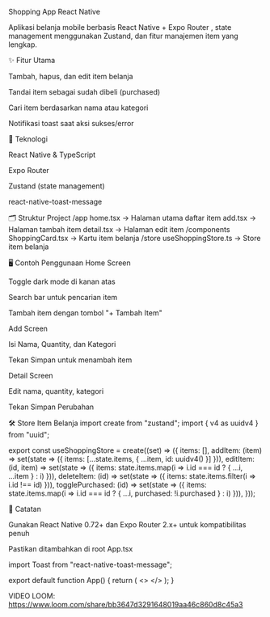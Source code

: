 Shopping App React Native

Aplikasi belanja mobile berbasis React Native + Expo Router , state management menggunakan Zustand, dan fitur manajemen item yang lengkap.

✨ Fitur Utama

Tambah, hapus, dan edit item belanja

Tandai item sebagai sudah dibeli (purchased)

Cari item berdasarkan nama atau kategori

Notifikasi toast saat aksi sukses/error

📱 Teknologi

React Native & TypeScript

Expo Router

Zustand (state management)

react-native-toast-message

🗂 Struktur Project
/app
  home.tsx         -> Halaman utama daftar item
  add.tsx          -> Halaman tambah item
  detail.tsx       -> Halaman edit item
/components
  ShoppingCard.tsx -> Kartu item belanja
/store
  useShoppingStore.ts -> Store item belanja

🖥 Contoh Penggunaan
Home Screen

Toggle dark mode di kanan atas

Search bar untuk pencarian item

Tambah item dengan tombol "+ Tambah Item"

Add Screen

Isi Nama, Quantity, dan Kategori

Tekan Simpan untuk menambah item

Detail Screen

Edit nama, quantity, kategori

Tekan Simpan Perubahan


🛠 Store Item Belanja
import create from "zustand";
import { v4 as uuidv4 } from "uuid";

export const useShoppingStore = create((set) => ({
  items: [],
  addItem: (item) => set(state => ({ items: [...state.items, { ...item, id: uuidv4() }] })),
  editItem: (id, item) => set(state => ({ items: state.items.map(i => i.id === id ? { ...i, ...item } : i) })),
  deleteItem: (id) => set(state => ({ items: state.items.filter(i => i.id !== id) })),
  togglePurchased: (id) => set(state => ({ items: state.items.map(i => i.id === id ? { ...i, purchased: !i.purchased } : i) })),
}));

📌 Catatan

Gunakan React Native 0.72+ dan Expo Router 2.x+ untuk kompatibilitas penuh

Pastikan <Toast /> ditambahkan di root App.tsx

import Toast from "react-native-toast-message";

export default function App() {
  return (
    <>
      <RootNavigator />
      <Toast />
    </>
  );
}

VIDEO LOOM: https://www.loom.com/share/bb3647d3291648019aa46c860d8c45a3